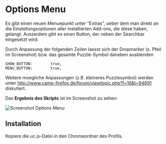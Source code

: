 # Options Menu
Es gibt einen neuen Menuepunkt unter "Extras", ueber dem man direkt an die Einstellungsoptionen aller installierten 
Add-ons, die diese haben, gelangt. Ausserdem gibt es einen Button, der neben der Searchbar eingesetzt wird.

Durch Anpassung der folgenden Zeilen laesst sich der Dropmarker (s. Pfeil im Screenshot) bzw. das gesamte Puzzle-Symbol daneben ausblenden

    SHOW_BUTTON:		true,
    MENU_BUTTON:		true,

Weitere moegliche Anpassungen (z.B. kleineres Puzzlesymbol) werden unter http://www.camp-firefox.de/forum/viewtopic.php?f=16&t=94691 
diskutiert.

Das **Ergebnis des Skripts** ist im Screenshot zu sehen:

![Screenshot Options Menu](https://github.com/ardiman/userChrome.js/raw/master/optionsmenu/scr_optmen.png)

## Installation
Kopiere die uc.js-Datei in den Chromeordner des Profils.
